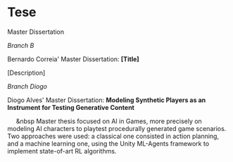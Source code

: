 # Tese
Master Dissertation

*Branch B*

Bernardo Correia' Master Dissertation: **[Title]** 

[Description]


*Branch Diogo*

Diogo Alves' Master Dissertation: **Modeling Synthetic Players as an Instrument for Testing Generative Content**

&nbsp;&nbsp;&nbsp;&nbsp;&nbsp;&nbsp Master thesis focused on AI in Games, more precisely on modeling AI 
characters to playtest procedurally generated game scenarios. Two approaches 
were used: a classical one consisted in action planning, and a machine learning one, 
using the Unity ML-Agents framework to implement state-of-art RL algorithms. 
